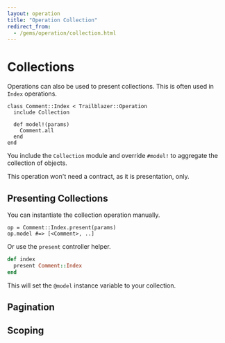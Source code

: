 ```yaml
---
layout: operation
title: "Operation Collection"
redirect_from:
  - /gems/operation/collection.html
---
```


# Collections

Operations can also be used to present collections. This is often used in `Index` operations.


	class Comment::Index < Trailblazer::Operation
	  include Collection

	  def model!(params)
	    Comment.all
	  end
	end


You include the `Collection` module and override `#model!` to aggregate the collection of objects.

This operation won't need a contract, as it is presentation, only.

## Presenting Collections

You can instantiate the collection operation manually.

	op = Comment::Index.present(params)
	op.model #=> [<Comment>, ..]

Or use the `present` controller helper.

```ruby
def index
  present Comment::Index
end
```

This will set the `@model` instance variable to your collection.

## Pagination

## Scoping
